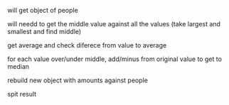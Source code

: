 will get object of people

will needd to get the middle value against all the values (take largest and smallest and find middle)

get average and check diferece from value to average

for each value over/under middle, add/minus from original value to get to median

rebuild new object with amounts against people

spit result
